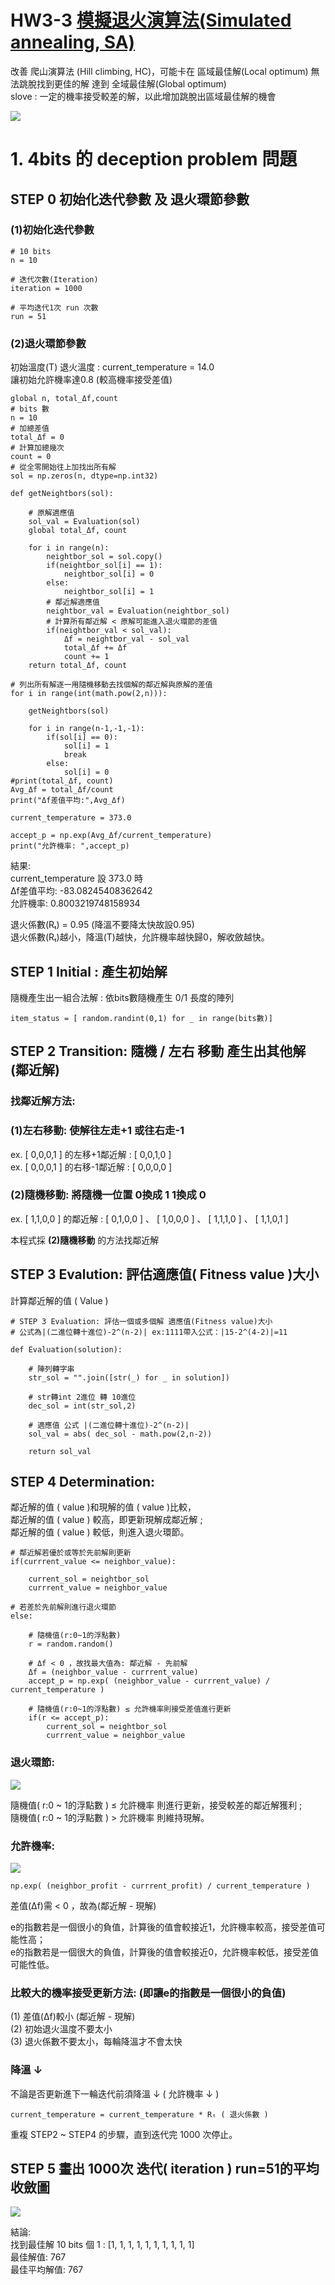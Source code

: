 # 	HW3-3 [模擬退火演算法(Simulated annealing, SA)](https://tzuchieh0931.medium.com/sa-metaheuristic-03-2632b2047d1f)
改善 爬山演算法 (Hill climbing, HC)，可能卡在 區域最佳解(Local optimum) 無法跳脫找到更佳的解 達到 全域最佳解(Global optimum)<br>
slove : 一定的機率接受較差的解，以此增加跳脫出區域最佳解的機會<br>

![](https://i.imgur.com/7qiA1m0.jpg)

# 1. 4bits 的 deception problem 問題
## STEP 0 初始化迭代參數 及 退火環節參數
### (1)初始化迭代參數
```=python
# 10 bits
n = 10 

# 迭代次數(Iteration)
iteration = 1000

# 平均迭代1次 run 次數
run = 51
```

### (2)退火環節參數
初始溫度(T) 退火溫度 : current_temperature = 14.0<br>
讓初始允許機率達0.8 (較高機率接受差值)<br>

```
global n, total_Δf,count
# bits 數
n = 10
# 加總差值
total_Δf = 0
# 計算加總幾次
count = 0
# 從全零開始往上加找出所有解
sol = np.zeros(n, dtype=np.int32)

def getNeightbors(sol):
    
    # 原解適應值
    sol_val = Evaluation(sol)
    global total_Δf, count
    
    for i in range(n):
        neightbor_sol = sol.copy()
        if(neightbor_sol[i] == 1):
            neightbor_sol[i] = 0
        else:
            neightbor_sol[i] = 1
        # 鄰近解適應值
        neightbor_val = Evaluation(neightbor_sol)
        # 計算所有鄰近解 < 原解可能進入退火環節的差值
        if(neightbor_val < sol_val):
            Δf = neightbor_val - sol_val
            total_Δf += Δf
            count += 1
    return total_Δf, count

# 列出所有解逐一用隨機移動去找個解的鄰近解與原解的差值
for i in range(int(math.pow(2,n))):

    getNeightbors(sol)
    
    for i in range(n-1,-1,-1):
        if(sol[i] == 0):
            sol[i] = 1
            break
        else:
            sol[i] = 0
#print(total_Δf, count)
Avg_Δf = total_Δf/count
print("Δf差值平均:",Avg_Δf)

current_temperature = 373.0

accept_p = np.exp(Avg_Δf/current_temperature)
print("允許機率: ",accept_p)

```
結果:<br>
current_temperature 設 373.0 時<br>
Δf差值平均: -83.08245408362642<br>
允許機率:  0.8003219748158934<br>

退火係數(Rₜ) = 0.95 (降溫不要降太快故設0.95)<br>
退火係數(Rₜ)越小，降溫(T)越快，允許機率越快歸0，解收斂越快。<br>
    
## STEP 1 Initial : 產生初始解
隨機產生出一組合法解 : 依bits數隨機產生 0/1 長度的陣列 <br>
```=python
item_status = [ random.randint(0,1) for _ in range(bits數)] 
```

## STEP 2 Transition: 隨機 / 左右 移動 產生出其他解 (鄰近解)

### 找鄰近解方法:<br>

### (1)左右移動: 使解往左走+1 或往右走-1 <br>

ex. [ 0,0,0,1 ] 的左移+1鄰近解 : [ 0,0,1,0 ]<br>
ex. [ 0,0,0,1 ] 的右移-1鄰近解 : [ 0,0,0,0 ]<br>

### (2)隨機移動: 將隨機一位置 0換成 1 1換成 0 <br>
ex. [ 1,1,0,0 ] 的鄰近解 : [ 0,1,0,0 ] 、 [ 1,0,0,0 ] 、 [ 1,1,1,0 ] 、 [ 1,1,0,1 ]<br>


本程式採 **(2)隨機移動** 的方法找鄰近解<br>

## STEP 3 Evalution: 評估適應值( Fitness value )大小
計算鄰近解的值 ( Value )<br>

```=python
# STEP 3 Evaluation: 評估一個或多個解 適應值(Fitness value)大小
# 公式為|(二進位轉十進位)-2^(n-2)| ex:1111帶入公式：|15-2^(4-2)|=11

def Evaluation(solution):

    # 陣列轉字串
    str_sol = "".join([str(_) for _ in solution])

    # str轉int 2進位 轉 10進位
    dec_sol = int(str_sol,2)

    # 適應值 公式 |(二進位轉十進位)-2^(n-2)|
    sol_val = abs( dec_sol - math.pow(2,n-2))
    
    return sol_val
```

## STEP 4 Determination: 
鄰近解的值 ( value )和現解的值 ( value )比較，<br>
鄰近解的值 ( value ) 較高，即更新現解成鄰近解 ;<br>
鄰近解的值 ( value ) 較低，則進入退火環節。<br>

```=python
# 鄰近解若優於或等於先前解則更新
if(currrent_value <= neighbor_value):

    current_sol = neightbor_sol
    currrent_value = neighbor_value

# 若差於先前解則進行退火環節
else:

    # 隨機值(r:0~1的浮點數)
    r = random.random()

    # Δf < 0 ，故找最大值為: 鄰近解 - 先前解
    Δf = (neighbor_value - currrent_value)
    accept_p = np.exp( (neighbor_value - currrent_value) / current_temperature )

    # 隨機值(r:0~1的浮點數) ≤ 允許機率則接受差值進行更新
    if(r <= accept_p):
        current_sol = neightbor_sol
        currrent_value = neighbor_value
```

### 退火環節:<br>
![](https://i.imgur.com/gkdtqoS.jpg)

隨機值( r:0 ~ 1的浮點數 ) ≤ 允許機率 則進行更新，接受較差的鄰近解獲利 ; <br>
隨機值( r:0 ~ 1的浮點數 ) > 允許機率 則維持現解。<br>

### 允許機率: 
![](https://i.imgur.com/hUFg4za.jpg)
```=python
np.exp( (neighbor_profit - currrent_profit) / current_temperature )
```
差值(Δf)需 < 0 ，故為(鄰近解 - 現解)


e的指數若是一個很小的負值，計算後的值會較接近1，允許機率較高，接受差值可能性高；<br>
e的指數若是一個很大的負值，計算後的值會較接近0，允許機率較低，接受差值可能性低。<br>


### 比較大的機率接受更新方法: (即讓e的指數是一個很小的負值)<br>
(1) 差值(Δf)較小 (鄰近解 - 現解)<br>
(2) 初始退火溫度不要太小 <br>
(3) 退火係數不要太小，每輪降溫才不會太快<br>

### 降溫 ↓ 
不論是否更新進下一輪迭代前須降溫 ↓  ( 允許機率 ↓ )<br>
```=python
current_temperature = current_temperature * Rₜ ( 退火係數 )
```

重複 STEP2 ~ STEP4 的步驟，直到迭代完 1000 次停止。<br>

## STEP 5 畫出 1000次 迭代( iteration ) run=51的平均收斂圖
![](https://i.imgur.com/yWbGk7n.jpg)


結論:<br>
找到最佳解 10 bits 個 1 : [1, 1, 1, 1, 1, 1, 1, 1, 1, 1]<br>
最佳解值: 767<br>
最佳平均解值: 767<br>
